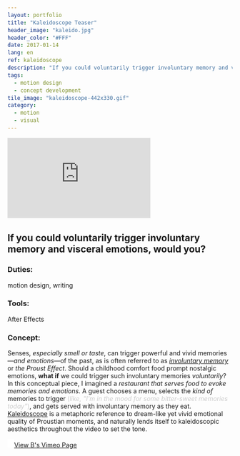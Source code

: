 ```yaml
---
layout: portfolio
title: "Kaleidoscope Teaser"
header_image: "kaleido.jpg"
header_color: "#FFF"
date: 2017-01-14
lang: en
ref: kaleidoscope
description: "If you could voluntarily trigger involuntary memory and visceral emotions, would you?"
tags:
  - motion design
  - concept development
tile_image: "kaleidoscope-442x330.gif"
category:
  - motion
  - visual
---
```

<div class="emb-video vimeo wide">
  <iframe src="https://player.vimeo.com/video/34394816?title=0&byline=0&portrait=0" width="320" height="180" frameborder="0" webkitallowfullscreen mozallowfullscreen allowfullscreen></iframe>
</div>

<section class="project-summary">
  <h1>If you could voluntarily trigger involuntary memory and visceral emotions, would you?</h1>
  <section class="info">
    <h3>Duties:</h3>
    <p>motion design, writing</p>
  </section>
  <section class="info">
    <h3>Tools:</h3>
    <p>After Effects</p>
  </section>
  <section class="info">
    <h3>Concept:</h3>
    <p>Senses, <em>especially smell or taste</em>, can trigger powerful and vivid memories&mdash;<em>and emotions</em>&mdash;of the past, as is often referred to as <a href="https://en.wikipedia.org/wiki/Involuntary_memory" target="_blank"><em>involuntary memory</em></a> or <em>the Proust Effect</em>. Should a childhood comfort food prompt nostalgic emotions, <strong>what if</strong> we could trigger such involuntary memories <em>voluntarily</em>?
    In this conceptual piece, I imagined a <em>restaurant that serves food to evoke memories and emotions</em>. A guest chooses a menu, selects the <em>kind of</em> memories to trigger <span style="color:#CCC;">(<em>like, "I'm in the mood for some bitter-sweet memories today"</em>)</span>, and gets served with involuntary memory as they eat.
    <a href="https://en.wikipedia.org/wiki/Kaleidoscope" target="_blank">Kaleidoscope</a> is a metaphoric reference to dream-like yet vivid emotional quality of Proustian moments, and naturally lends itself to kaleidoscopic aesthetics throughout the video to set the tone.
    </p>
  </section>
</section>

<div class="buttons">
  <span class="unselectable">
  <a href="https://vimeo.com/baadaa" title="More Videos.." target="_blank"><img src="/img/outerlink.svg" alt="Link" style="width: 15px;">View B's Vimeo Page</a>
  </span>
</div>
